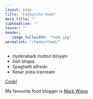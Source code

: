 ```yaml
---
layout: page
title: "Favourite Food"
meta_title: ""
subheadline: ""
teaser: ""
header:
   image_fullwidth: "food.jpg"
permalink: "/faves/food/"
---
```


* Hyderabadi mutton biriyani
* Ilish bhapa
* Spaghetti alfredo
* Kesar pista icecream

[Cook!](https://www.scientificamerican.com/article/food-for-thought-was-cooking-a-pivotal-step-in-human-evolution/)

My favourite food blogger is [Mark Wiens](https://www.youtube.com/c/MarkWiens)